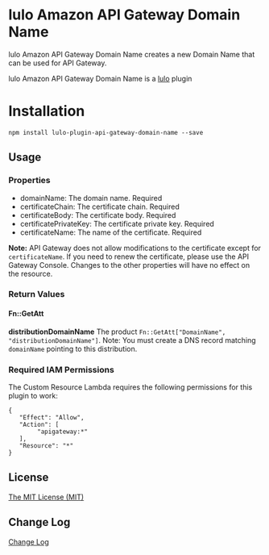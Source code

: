 # lulo Amazon API Gateway Domain Name

lulo Amazon API Gateway Domain Name creates a new Domain Name that can be used for API Gateway.

lulo Amazon API Gateway Domain Name is a [lulo](https://github.com/carlnordenfelt/lulo) plugin

# Installation
```
npm install lulo-plugin-api-gateway-domain-name --save
```

## Usage
### Properties
* domainName: The domain name. Required
* certificateChain: The certificate chain. Required
* certificateBody: The certificate body. Required
* certificatePrivateKey: The certificate private key. Required
* certificateName: The name of the certificate. Required

**Note:** API Gateway does not allow modifications to the certificate except for `certificateName`. 
If you need to renew the certificate, please use the API Gateway Console.
Changes to the other properties will have no effect on the resource.

### Return Values
#### Fn::GetAtt
**distributionDomainName** The product `Fn::GetAtt["DomainName", "distributionDomainName"]`. Note: You must create a DNS record matching `domainName` pointing to this distribution.

### Required IAM Permissions
The Custom Resource Lambda requires the following permissions for this plugin to work:
```
{
   "Effect": "Allow",
   "Action": [
        "apigateway:*"
   ],
   "Resource": "*"
}
```

## License
[The MIT License (MIT)](/LICENSE)

## Change Log
[Change Log](/CHANGELOG.md)
